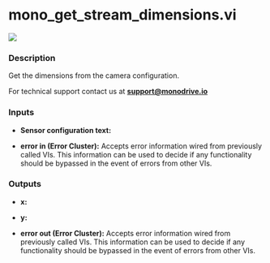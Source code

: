 # mono_get_stream_dimensions.vi

<p class="img_container">
<img class="lg_img" src="../mono_get_stream_dimensions.png"/>
</p>

### Description

Get the dimensions from the camera configuration.

For technical support contact us at <b>support@monodrive.io</b>
 

### Inputs

- **Sensor configuration text:**   

- **error in (Error Cluster):** Accepts error information wired from previously called VIs. This information can be used to decide if any functionality should be bypassed in the event of errors from other VIs. 

### Outputs

- **x:**   

- **y:**   

- **error out (Error Cluster):** Accepts error information wired from previously called VIs. This information can be used to decide if any functionality should be bypassed in the event of errors from other VIs. 

<p>&nbsp;</p>
